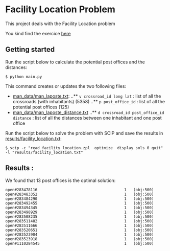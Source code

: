 # Facility Location Problem

This project deals with the Facility Location problem

You kind find the exercice [here](http://www-desir.lip6.fr/~durrc/Iut/optim/t/dm2-laposte)

## Getting started

Run the script below to calculate the potential post offices and the distances:
```
$ python main.py
```

This command creates or updates the two following files:
- [man_data/man_laposte.txt](man_data/man_laposte.txt):
..** ```v crossroad_id long lat``` : list of all the crossroads (with inhabitants) (5358)
..** ```p post_office_id``` : list of all the potential post offices (125)
- [man_data/man_laposte_distance.txt](man_data/man_laposte_distance.txt)
..** ```d crossroad_id post_office_id distance``` : list of all the distances between one inhabitant and one post office

Run the script below to solve the problem with SCIP and save the results in [results/facility_location.txt](results/facility_location.txt):
```
$ scip -c "read facility_location.zpl  optimize  display sols 0 quit" -l "results/facility_location.txt"
```

## Results :

We found that 13 post offices is the optimal solution:

```
open#283478116                                      1   (obj:500)
open#283483352                                      1   (obj:500)
open#283484290                                      1   (obj:500)
open#283492455                                      1   (obj:500)
open#283494345                                      1   (obj:500)
open#283498929                                      1   (obj:500)
open#283508235                                      1   (obj:500)
open#283511482                                      1   (obj:500)
open#283511666                                      1   (obj:500)
open#283520651                                      1   (obj:500)
open#283523904                                      1   (obj:500)
open#283523918                                      1   (obj:500)
open#1110284545                                     1   (obj:500)
```